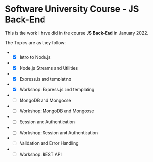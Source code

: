 # Software University Course - JS Back-End #

This is the work I have did in the course **JS Back-End** in January 2022.

The Topics are as they follow:

* - [x] Intro to Node.js
* - [x] Node.js Streams and Utilities
* - [x] Express.js and templating
* - [x] Workshop: Express.js and templating
* - [ ] MongoDB and Mongoose
* - [ ] Workshop: MongoDB and Mongoose
* - [ ] Session and Authentication
* - [ ] Workshop: Session and Authentication
* - [ ] Validation and Error Handling
* - [ ] Workshop: REST API